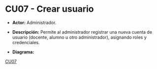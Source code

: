 # CU07 - Crear usuario
+ **Actor:** Administrador.
+ **Descripción:** Permite al administrador registrar una nueva cuenta de usuario (docente, alumno u otro administrador), asignando roles y credenciales.

+ **Diagrama:**

[CU07](diagramas/CU07.png)
